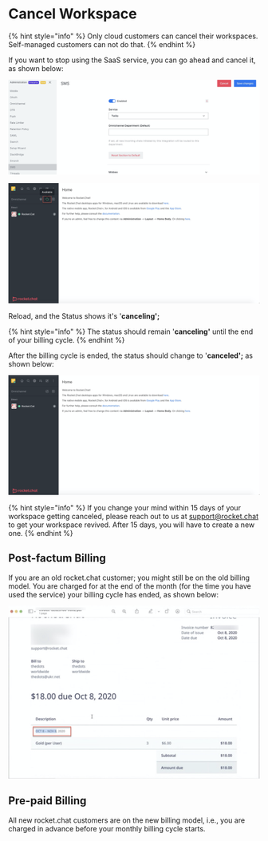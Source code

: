 # Cancel Workspace

{% hint style="info" %}
Only cloud customers can cancel their workspaces. Self-managed customers can not do that.
{% endhint %}

If you want to stop using the SaaS service, you can go ahead and cancel it, as shown below:

![](../../../../.gitbook/assets/image%20%28201%29.png)

![](../../../../.gitbook/assets/image%20%28204%29.png)

Reload, and the Status shows it's '**canceling';**

{% hint style="info" %}
The status should remain '**canceling'** until the end of your billing cycle.
{% endhint %}

After the billing cycle is ended, the status should change to '**canceled';** as shown below:

![](../../../../.gitbook/assets/image%20%28202%29.png)

{% hint style="info" %}
If you change your mind within 15 days of your workspace getting canceled, please reach out to us at [support@rocket.chat](mailto:support@rocket.chat) to get your workspace revived. After 15 days, you will have to create a new one.
{% endhint %}

## Post-factum Billing

If you are an old rocket.chat customer; you might still be on the old billing model. You are charged for at the end of the month \(for the time you have used the service\) your billing cycle has ended, as shown below:

![](../../../../.gitbook/assets/image%20%28308%29%20%282%29%20%282%29%20%281%29.png)

## Pre-paid Billing

All new rocket.chat customers are on the new billing model, i.e., you are charged in advance before your monthly billing cycle starts.

